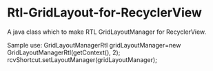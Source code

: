 # Rtl-GridLayout-for-RecyclerView
A java class which to make RTL GridLayoutManager  for  RecyclerView. 

Sample use:
GridLayoutManagerRtl gridLayoutManager=new GridLayoutManagerRtl(getContext(), 2);
rcvShortcut.setLayoutManager(gridLayoutManager);
